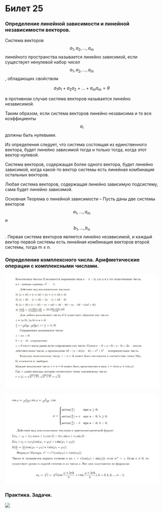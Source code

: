 # Билет 25

### Определение линейной зависимости и линейной независимости векторов.

Система векторов $$a_1,a_2,...,a_m$$ линейного пространства называется линейно зависимой, если существует ненулевой набор чисел $$a_1,a_2,...,a_m$$, обладающих свойством&#x20;

$$a_1a_1 + a_2a_2 +...+a_ma_m = θ$$

в противном случае система векторов называется линейно независимой.

Таким образом, если система векторов линейно независима и то все коэффициенты $$а_i$$должны быть нулевыми.

Из определения следует, что система состоящая из единственного вектора, будет линейно зависимой тогда и только тогда, когда этот вектор нулевой.

Система векторов, содержащая более одного вектора, будет линейно зависимой, когда какой-то вектор системы есть линейная комбинация остальных векторов.

Любая система векторов, содержащая линейно зависимую подсистему, сама будет линейно зависимой.

Основная Теорема о линейной зависимости – Пусть даны две системы векторов $$a_1,...,a_m$$ и $$b_1,...,b_n$$. Первая система векторов является линейно независимой, и каждый вектор первой системы есть линейная комбинация векторов второй системы, тогда m ≤ n.

### Определение комплексного числа. Арифметические операции с комплексными числами.

![](<../.gitbook/assets/image (36).png>)

![](<../.gitbook/assets/image (74).png>)

### Практика. Задачи.

![](<../.gitbook/assets/image (104).png>)

